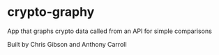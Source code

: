 # crypto-graphy
App that graphs crypto data called from an API for simple comparisons

Built by Chris Gibson and Anthony Carroll
